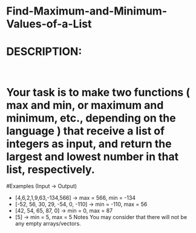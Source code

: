 # Find-Maximum-and-Minimum-Values-of-a-List

# DESCRIPTION:
# <br> Your task is to make two functions ( max and min, or maximum and minimum, etc., depending on the language ) that receive a list of integers as input, and return the largest and lowest number in that list, respectively.

#Examples (Input -> Output)
* [4,6,2,1,9,63,-134,566]         -> max = 566, min = -134
* [-52, 56, 30, 29, -54, 0, -110] -> min = -110, max = 56
* [42, 54, 65, 87, 0]             -> min = 0, max = 87
* [5]                             -> min = 5, max = 5
Notes
You may consider that there will not be any empty arrays/vectors.
